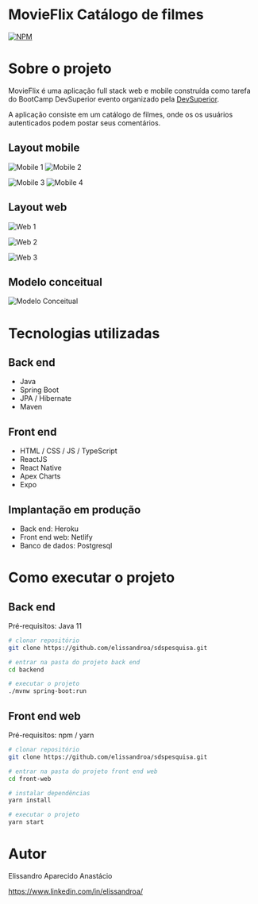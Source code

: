 # MovieFlix Catálogo de filmes
[![NPM](https://img.shields.io/npm/l/react)](https://github.com/elissandroa/sdspesquisa/blob/master/LICENSE) 

# Sobre o projeto



MovieFlix é uma aplicação full stack web e mobile construída como tarefa do BootCamp DevSuperior evento organizado pela [DevSuperior](https://devsuperior.com "Site da DevSuperior").

A aplicação consiste em um catálogo de filmes, onde os os usuários autenticados podem postar seus comentários.

## Layout mobile
![Mobile 1](https://github.com/elissandroa/assets/blob/main/assets/movieflix-login-iphon1.png) ![Mobile 2](https://github.com/elissandroa/assets/blob/main/assets/movieflix-iphonelogin.png)

![Mobile 3](https://github.com/elissandroa/assets/blob/main/assets/movieflix-iphone-listagemdefilmes.png) ![Mobile 4](https://github.com/elissandroa/assets/blob/main/assets/movieflix-iphonedetalhesdofilme.png)

## Layout web
![Web 1](https://github.com/elissandroa/assets/blob/main/assets/movieflix-weblogin.png)

![Web 2](https://github.com/elissandroa/assets/blob/main/assets/movieflix-webcatalogo.png)

![Web 3](https://github.com/elissandroa/assets/blob/main/assets/movieflix-webdetalhes.png)


## Modelo conceitual
![Modelo Conceitual](https://github.com/elissandroa/assets/blob/main/assets/modelo-conceitual.png)

# Tecnologias utilizadas
## Back end
- Java
- Spring Boot
- JPA / Hibernate
- Maven
## Front end
- HTML / CSS / JS / TypeScript
- ReactJS
- React Native
- Apex Charts
- Expo
## Implantação em produção
- Back end: Heroku
- Front end web: Netlify
- Banco de dados: Postgresql

# Como executar o projeto

## Back end
Pré-requisitos: Java 11

```bash
# clonar repositório
git clone https://github.com/elissandroa/sdspesquisa.git

# entrar na pasta do projeto back end
cd backend

# executar o projeto
./mvnw spring-boot:run
```

## Front end web
Pré-requisitos: npm / yarn

```bash
# clonar repositório
git clone https://github.com/elissandroa/sdspesquisa.git

# entrar na pasta do projeto front end web
cd front-web

# instalar dependências
yarn install

# executar o projeto
yarn start
```

# Autor

Elissandro Aparecido Anastácio

https://www.linkedin.com/in/elissandroa/
